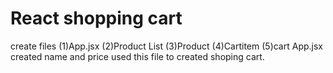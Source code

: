 # React shopping cart
create files
(1)App.jsx
(2)Product List
(3)Product
(4)Cartitem
(5)cart
App.jsx created name and price
used this file to created shoping cart.